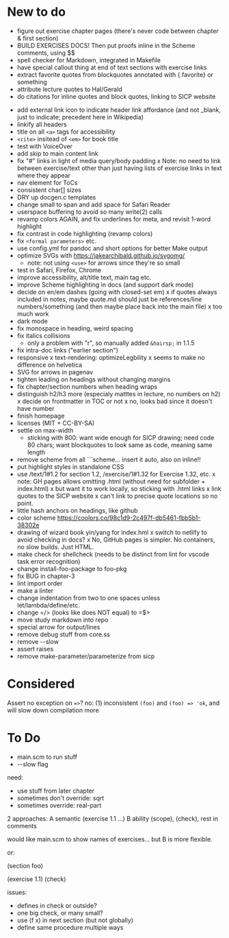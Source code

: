 # New to do

- figure out exercise chapter pages (there's never code between chapter & first section)
- BUILD EXERCISES DOCS! Then put proofs inline in the Scheme comments, using $$
- spell checker for Markdown, integrated in Makefile
- have special callout thing at end of text sections with exercise links
- extract favorite quotes from blockquotes annotated with {.favorite} or something
- attribute lecture quotes to Hal/Gerald
- do citations for inline quotes and block quotes, linking to SICP website
+ add external link icon to indicate header link affordance (and not _blank, just to indicate; precedent here in Wikipedia)
+ linkify all headers
+ title on all `<a>` tags for accessibility
+ `<cite>` insitead of `<em>` for book title
+ test with VoiceOver
+ add skip to main content link
+ fix "#" links in light of media query/body padding
x Note: no need to link between exercise/text other than just having lists of exercise links in text where they appear
+ nav element for ToCs
+ consistent char[] sizes
+ DRY up docgen.c templates
+ change small to span and add space for Safari Reader
+ userspace buffering to avoid so many write(2) calls
+ revamp colors AGAIN, and fix underlines for meta, and revisit 1-word highlight
+ fix contrast in code highlighting (revamp colors)
+ fix `<formal parameters>` etc.
+ use config.yml for pandoc and short options for better Make output
+ optimize SVGs with https://jakearchibald.github.io/svgomg/
    + note: not using `<use>` for arrows since they're so small
+ test in Safari, Firefox, Chrome
+ improve accessibility, alt/title text, main tag etc.
+ improve Scheme highlighting in docs (and support dark mode)
+ decide on en/em dashes (going with closed-set em)
x if quotes always included in notes, maybe quote.md should just be references/line numbers/something (and then maybe place back into the main file)
    x too much work
+ dark mode
+ fix monospace in heading, weird spacing
+ fix italics collisions
    + only a problem with "r", so manually added `&hairsp;` in 1.1.5
+ fix intra-doc links ("earlier section")
+ responsive
x text-rendering: optimizeLegbility
    x seems to make no difference on helvetica
+ SVG for arrows in pagenav
+ tighten leading on headings without changing margins
+ fix chapter/section numbers when heading wraps
+ distinguish h2/h3 more (especialy matttes in lecture, no numbers on h2)
x decide on frontmatter in TOC or not
    x no, looks bad since it doesn't have number
+ finish homepage
+ licenses (MIT + CC-BY-SA)
+ settle on max-width
    + sticking with 800: want wide enough for SICP drawing; need code 80 chars; want blockquotes to look same as code, meaning same length
+ remove scheme from all ```scheme... insert it auto, also on inline!!
+ put highlight styles in standalone CSS
+ use /text/1#1.2 for section 1.2, /exercise/1#1.32 for Exercise 1.32, etc.
x note: GH pages allows omitting .html (without need for subfolder + index.html)
    x but want it to work locally, so sticking with .html links
x link quotes to the SICP website
    x can't link to precise quote locations so no point.
+ little hash anchors on headings, like github
+ color scheme https://coolors.co/98c1d9-2c497f-db5461-fbb5b1-38302e
+ drawing of wizard book yin/yang for index.hml
x switch to netlify to avoid checking in docs?
    x No, GitHub pages is simpler. No containers, no slow builds. Just HTML.
+ make check for shellcheck (needs to be distinct from lint for vscode task error recognition)
+ change install-foo-package to foo-pkg
+ fix BUG in chapter-3
+ lint import order
+ make a linter
+ change indentation from two to one spaces unless let/lambda/define/etc.
+ change =/> (looks like does NOT equal) to =$>
+ move study markdown into repo
+ special arrow for output/lines
+ remove debug stuff from core.ss
+ remove --slow
+ assert raises
+ remove make-parameter/parameterize from sicp

# Considered

Assert no exception on `=>`?
no: (1) inconsistent `(foo)` and `(foo) => 'ok`, and will slow down compilation more

# To Do

+ main.scm to run stuff
+ --slow flag

need:
+ use stuff from later chapter
+ sometimes don't override: sqrt
+ sometimes override: real-part

2 approaches:
A semantic (exercise 1.1 ...)
B ability (scope), (check), rest in comments

would like main.scm to show names of exercises...
but B is more flexible.


or:

(section foo)

(exercise 1.1)
(check)

issues:
- defines in check or outside?
- one big check, or many small?
- use (f x) in next section (but not globally)
- define same procedure multiple ways
